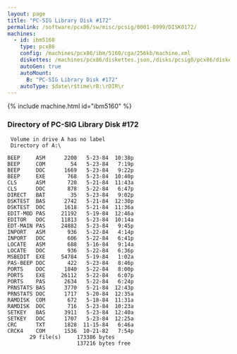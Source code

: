 ```yaml
---
layout: page
title: "PC-SIG Library Disk #172"
permalink: /software/pcx86/sw/misc/pcsig/0001-0999/DISK0172/
machines:
  - id: ibm5160
    type: pcx86
    config: /machines/pcx86/ibm/5160/cga/256kb/machine.xml
    diskettes: /machines/pcx86/diskettes.json,/disks/pcsig0/pcx86/diskettes.json
    autoGen: true
    autoMount:
      B: "PC-SIG Library Disk #172"
    autoType: $date\r$time\rB:\rDIR\r
---
```


{% include machine.html id="ibm5160" %}

### Directory of PC-SIG Library Disk #172

     Volume in drive A has no label
     Directory of A:\

    BEEP     ASM      2200   5-23-84  10:38p
    BEEP     COM        54   5-23-84   7:19p
    BEEP     DOC      1669   5-23-84   9:22p
    BEEP     EXE       768   5-23-84  10:40p
    CLS      ASM       720   5-21-84  11:43a
    CLS      DOC       878   5-22-84   6:47p
    DIRECT   BAT        35   5-23-84   9:02p
    DSKTEST  BAS      2742   5-21-84  12:30p
    DSKTEST  DOC      1618   5-21-84  11:36a
    EDIT-MOD PAS     21192   5-19-84  12:46a
    EDITOR   DOC     11813   5-23-84  10:14a
    EDT-MAIN PAS     24882   5-23-84   9:45p
    INPORT   ASM       936   5-22-84   4:14p
    INPORT   DOC       606   5-22-84   6:41p
    LOCATE   ASM       688   5-16-84   9:14a
    LOCATE   DOC       936   5-22-84   6:36p
    MSBEDIT  EXE     54784   5-19-84   1:02a
    PAS-BEEP DOC       422   5-23-84   8:46p
    PORTS    DOC      1840   5-22-84   8:00p
    PORTS    EXE     26112   5-22-84   6:07p
    PORTS    PAS      2634   5-22-84   6:24p
    PRNSTATS BAS      3770   5-21-84  12:43p
    PRNSTATS DOC      1717   5-20-84  12:35a
    RAMDISK  COM       672   5-18-84  11:31a
    RAMDISK  DOC       716   5-23-84  10:23a
    SETKEY   BAS      3911   5-23-84  12:40a
    SETKEY   DOC      1707   5-23-84  12:25a
    CRC      TXT      1828  11-15-84   6:46a
    CRCK4    COM      1536  10-21-82   7:54p
           29 file(s)     173386 bytes
                          137216 bytes free

